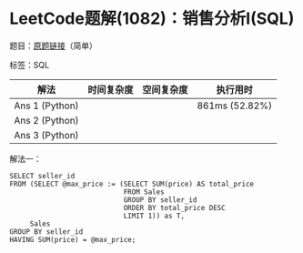 # LeetCode题解(1082)：销售分析I(SQL)

题目：[原题链接](https://leetcode-cn.com/problems/sales-analysis-i/)（简单）

标签：SQL

| 解法           | 时间复杂度 | 空间复杂度 | 执行用时       |
| -------------- | ---------- | ---------- | -------------- |
| Ans 1 (Python) |            |            | 861ms (52.82%) |
| Ans 2 (Python) |            |            |                |
| Ans 3 (Python) |            |            |                |

解法一：

```mysql
SELECT seller_id
FROM (SELECT @max_price := (SELECT SUM(price) AS total_price
                            FROM Sales
                            GROUP BY seller_id
                            ORDER BY total_price DESC
                            LIMIT 1)) as T,
     Sales
GROUP BY seller_id
HAVING SUM(price) = @max_price;
```
